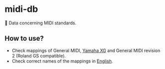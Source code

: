 # midi-db
🎹 Data concerning MIDI standards.

## How to use?
* Check mappings of General MIDI, [Yamaha XG](/instruments/bank/xg.tsv) and General MIDI revision 2 (Roland GS compatible).
* Check correct names of the mappings in [English](/instruments/name/en.tsv).
